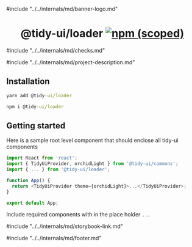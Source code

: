 #include "../../internals/md/banner-logo.md"

<h1 align="center">
  @tidy-ui/loader
  <a href="https://www.npmjs.com/package/@tidy-ui/loader">
    <img alt="npm (scoped)" src="https://img.shields.io/npm/v/@tidy-ui/loader" />
  </a>
</h1>
#include "../../internals/md/checks.md"

#include "../../internals/md/project-description.md"

## Installation

```cmd
yarn add @tidy-ui/loader
```

```cmd
npm i @tidy-ui/loader
```

## Getting started

Here is a sample root level component that should enclose all tidy-ui components

```typescript
import React from 'react';
import { TidyUiProvider, orchidLight } from '@tidy-ui/commons';
import { ... } from '@tidy-ui/loader';

function App() {
  return <TidyUiProvider theme={orchidLight}>...</TidyUiProvider>;
}

export default App;
```

Include required components with in the place holder `...`

#include "../../internals/md/storybook-link.md"

#include "../../internals/md/footer.md"
